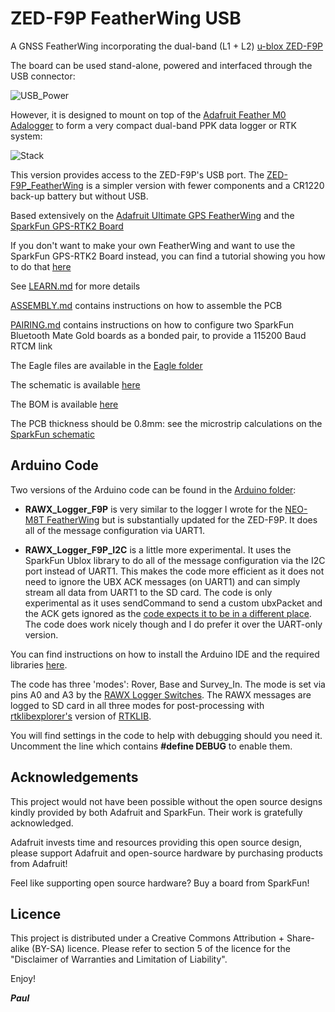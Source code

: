 # ZED-F9P FeatherWing USB

A GNSS FeatherWing incorporating the dual-band (L1 + L2) [u-blox ZED-F9P](https://www.u-blox.com/en/product/zed-f9p-module)

The board can be used stand-alone, powered and interfaced through the USB connector:

![USB_Power](https://github.com/PaulZC/ZED-F9P_FeatherWing_USB/blob/master/img/USB_Power.JPG)

However, it is designed to mount on top of the [Adafruit Feather M0 Adalogger](https://www.adafruit.com/products/2796)
to form a very compact dual-band PPK data logger or RTK system:

![Stack](https://github.com/PaulZC/ZED-F9P_FeatherWing_USB/blob/master/img/Stack.JPG)

This version provides access to the ZED-F9P's USB port. The [ZED-F9P_FeatherWing](https://github.com/PaulZC/ZED-F9P_FeatherWing) is a simpler version
with fewer components and a CR1220 back-up battery but without USB.

Based extensively on the [Adafruit Ultimate GPS FeatherWing](https://www.adafruit.com/product/3133) and the
[SparkFun GPS-RTK2 Board](https://www.sparkfun.com/products/15136)

If you don't want to make your own FeatherWing and want to use the SparkFun GPS-RTK2 Board instead, you can find a tutorial showing you how to do that
[here](https://github.com/PaulZC/F9P_RAWX_Logger)

See [LEARN.md](https://github.com/PaulZC/ZED-F9P_FeatherWing_USB/blob/master/LEARN.md) for more details

[ASSEMBLY.md](https://github.com/PaulZC/ZED-F9P_FeatherWing_USB/blob/master/ASSEMBLY.md) contains instructions on how to assemble the PCB

[PAIRING.md](https://github.com/PaulZC/ZED-F9P_FeatherWing_USB/blob/master/PAIRING.md) contains instructions on how to configure two SparkFun Bluetooth Mate Gold boards
as a bonded pair, to provide a 115200 Baud RTCM link

The Eagle files are available in the [Eagle folder](https://github.com/PaulZC/ZED-F9P_FeatherWing_USB/tree/master/Eagle)

The schematic is available [here](https://github.com/PaulZC/ZED-F9P_FeatherWing_USB/blob/master/img/Schematic.PNG)

The BOM is available [here](https://github.com/PaulZC/ZED-F9P_FeatherWing_USB/blob/master/BOM.pdf)

The PCB thickness should be 0.8mm: see the microstrip calculations on the [SparkFun schematic](https://cdn.sparkfun.com/assets/9/a/0/0/a/Qwiic_GPS-RTK2_-_ublox_ZED-F9P.pdf)

## Arduino Code

Two versions of the Arduino code can be found in the [Arduino folder](https://github.com/PaulZC/ZED-F9P_FeatherWing_USB/tree/master/Arduino):

- **RAWX_Logger_F9P** is very similar to the logger I wrote for the [NEO-M8T FeatherWing](https://github.com/PaulZC/NEO-M8T_GNSS_FeatherWing) but is substantially updated for the ZED-F9P.
It does all of the message configuration via UART1.

- **RAWX_Logger_F9P_I2C** is a little more experimental. It uses the SparkFun Ublox library to do all of the message configuration via the I2C port instead of UART1. This makes
the code more efficient as it does not need to ignore the UBX ACK messages (on UART1) and can simply stream all data from UART1 to the SD card. The code is only experimental
as it uses sendCommand to send a custom ubxPacket and the ACK gets ignored as the [code expects it to be in a different place](https://github.com/sparkfun/SparkFun_Ublox_Arduino_Library/issues/23).
The code does work nicely though and I do prefer it over the UART-only version.

You can find instructions on how to install the Arduino IDE and the required libraries [here](https://github.com/PaulZC/F9P_RAWX_Logger/blob/master/SOFTWARE.md).

The code has three 'modes': Rover, Base and Survey_In. The mode is set via pins A0 and A3 by the [RAWX Logger Switches](https://github.com/PaulZC/RAWX_Logger_Switches). The RAWX
messages are logged to SD card in all three modes for post-processing with [rtklibexplorer's](https://rtklibexplorer.wordpress.com/) version of [RTKLIB](http://rtkexplorer.com/downloads/rtklib-code/).

You will find settings in the code to help with debugging should you need it. Uncomment the line which contains **#define DEBUG** to enable them.

## Acknowledgements

This project would not have been possible without the open source designs kindly provided by both Adafruit and SparkFun. Their work is gratefully acknowledged.

Adafruit invests time and resources providing this open source design, please support Adafruit and open-source hardware by purchasing products from Adafruit!

Feel like supporting open source hardware? Buy a board from SparkFun!

## Licence

This project is distributed under a Creative Commons Attribution + Share-alike (BY-SA) licence.
Please refer to section 5 of the licence for the "Disclaimer of Warranties and Limitation of Liability".

Enjoy!

**_Paul_**

